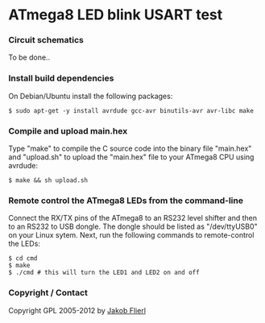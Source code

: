 # ATmega8 LED blink USART test

### Circuit schematics

To be done..

### Install build dependencies

On Debian/Ubuntu install the following packages:

```
$ sudo apt-get -y install avrdude gcc-avr binutils-avr avr-libc make
```

### Compile and upload main.hex

Type "make" to compile the C source code into the binary file "main.hex" and "upload.sh" to upload the "main.hex" file to your ATmega8 CPU using avrdude:

```
$ make && sh upload.sh
```

### Remote control the ATmega8 LEDs from the command-line

Connect the RX/TX pins of the ATmega8 to an RS232 level shifter and then to an RS232 to USB dongle. The dongle should be listed as "/dev/ttyUSB0" on your Linux sytem. Next, run the following commands to remote-control the LEDs:

```
$ cd cmd
$ make
$ ./cmd # this will turn the LED1 and LED2 on and off
```

### Copyright / Contact

Copyright GPL 2005-2012 by [Jakob Flierl](https://github.com/koppi)
